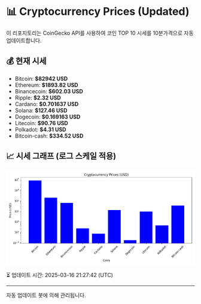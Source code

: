 
# 📊 Cryptocurrency Prices (Updated)

이 리포지토리는 CoinGecko API를 사용하여 코인 TOP 10 시세를 10분가격으로 자동 업데이트합니다.

## 💰 현재 시세
- Bitcoin: **$82942 USD**
- Ethereum: **$1893.82 USD**
- Binancecoin: **$602.03 USD**
- Ripple: **$2.32 USD**
- Cardano: **$0.701637 USD**
- Solana: **$127.46 USD**
- Dogecoin: **$0.169163 USD**
- Litecoin: **$90.76 USD**
- Polkadot: **$4.31 USD**
- Bitcoin-cash: **$334.52 USD**

## 📈 시세 그래프 (로그 스케일 적용)
![Crypto Prices](crypto_prices.png)

⏳ 업데이트 시간: 2025-03-16 21:27:42 (UTC)

---
자동 업데이트 봇에 의해 관리됩니다.
